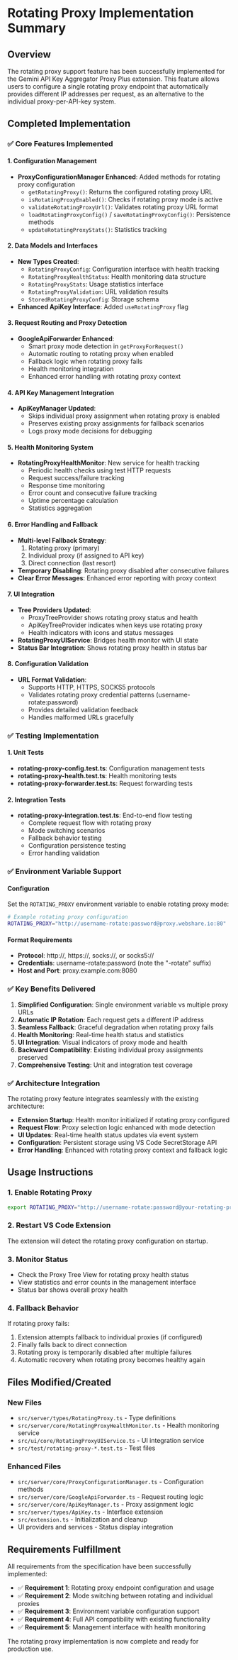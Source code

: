 # Rotating Proxy Implementation Summary

## Overview
The rotating proxy support feature has been successfully implemented for the Gemini API Key Aggregator Proxy Plus extension. This feature allows users to configure a single rotating proxy endpoint that automatically provides different IP addresses per request, as an alternative to the individual proxy-per-API-key system.

## Completed Implementation

### ✅ Core Features Implemented

#### 1. Configuration Management
- **ProxyConfigurationManager Enhanced**: Added methods for rotating proxy configuration
  - `getRotatingProxy()`: Returns the configured rotating proxy URL
  - `isRotatingProxyEnabled()`: Checks if rotating proxy mode is active
  - `validateRotatingProxyUrl()`: Validates rotating proxy URL format
  - `loadRotatingProxyConfig()` / `saveRotatingProxyConfig()`: Persistence methods
  - `updateRotatingProxyStats()`: Statistics tracking

#### 2. Data Models and Interfaces
- **New Types Created**:
  - `RotatingProxyConfig`: Configuration interface with health tracking
  - `RotatingProxyHealthStatus`: Health monitoring data structure
  - `RotatingProxyStats`: Usage statistics interface
  - `RotatingProxyValidation`: URL validation results
  - `StoredRotatingProxyConfig`: Storage schema
- **Enhanced ApiKey Interface**: Added `useRotatingProxy` flag

#### 3. Request Routing and Proxy Detection
- **GoogleApiForwarder Enhanced**:
  - Smart proxy mode detection in `getProxyForRequest()`
  - Automatic routing to rotating proxy when enabled
  - Fallback logic when rotating proxy fails
  - Health monitoring integration
  - Enhanced error handling with rotating proxy context

#### 4. API Key Management Integration
- **ApiKeyManager Updated**:
  - Skips individual proxy assignment when rotating proxy is enabled
  - Preserves existing proxy assignments for fallback scenarios
  - Logs proxy mode decisions for debugging

#### 5. Health Monitoring System
- **RotatingProxyHealthMonitor**: New service for health tracking
  - Periodic health checks using test HTTP requests
  - Request success/failure tracking
  - Response time monitoring
  - Error count and consecutive failure tracking
  - Uptime percentage calculation
  - Statistics aggregation

#### 6. Error Handling and Fallback
- **Multi-level Fallback Strategy**:
  1. Rotating proxy (primary)
  2. Individual proxy (if assigned to API key)
  3. Direct connection (last resort)
- **Temporary Disabling**: Rotating proxy disabled after consecutive failures
- **Clear Error Messages**: Enhanced error reporting with proxy context

#### 7. UI Integration
- **Tree Providers Updated**:
  - ProxyTreeProvider shows rotating proxy status and health
  - ApiKeyTreeProvider indicates when keys use rotating proxy
  - Health indicators with icons and status messages
- **RotatingProxyUIService**: Bridges health monitor with UI state
- **Status Bar Integration**: Shows rotating proxy health in status bar

#### 8. Configuration Validation
- **URL Format Validation**:
  - Supports HTTP, HTTPS, SOCKS5 protocols
  - Validates rotating proxy credential patterns (username-rotate:password)
  - Provides detailed validation feedback
  - Handles malformed URLs gracefully

### ✅ Testing Implementation

#### 1. Unit Tests
- **rotating-proxy-config.test.ts**: Configuration management tests
- **rotating-proxy-health.test.ts**: Health monitoring tests  
- **rotating-proxy-forwarder.test.ts**: Request forwarding tests

#### 2. Integration Tests
- **rotating-proxy-integration.test.ts**: End-to-end flow testing
  - Complete request flow with rotating proxy
  - Mode switching scenarios
  - Fallback behavior testing
  - Configuration persistence testing
  - Error handling validation

### ✅ Environment Variable Support

#### Configuration
Set the `ROTATING_PROXY` environment variable to enable rotating proxy mode:

```bash
# Example rotating proxy configuration
ROTATING_PROXY="http://username-rotate:password@proxy.webshare.io:80"
```

#### Format Requirements
- **Protocol**: http://, https://, socks://, or socks5://
- **Credentials**: username-rotate:password (note the "-rotate" suffix)
- **Host and Port**: proxy.example.com:8080

### ✅ Key Benefits Delivered

1. **Simplified Configuration**: Single environment variable vs multiple proxy URLs
2. **Automatic IP Rotation**: Each request gets a different IP address
3. **Seamless Fallback**: Graceful degradation when rotating proxy fails
4. **Health Monitoring**: Real-time health status and statistics
5. **UI Integration**: Visual indicators of proxy mode and health
6. **Backward Compatibility**: Existing individual proxy assignments preserved
7. **Comprehensive Testing**: Unit and integration test coverage

### ✅ Architecture Integration

The rotating proxy feature integrates seamlessly with the existing architecture:

- **Extension Startup**: Health monitor initialized if rotating proxy configured
- **Request Flow**: Proxy selection logic enhanced with mode detection
- **UI Updates**: Real-time health status updates via event system
- **Configuration**: Persistent storage using VS Code SecretStorage API
- **Error Handling**: Enhanced with rotating proxy context and fallback logic

## Usage Instructions

### 1. Enable Rotating Proxy
```bash
export ROTATING_PROXY="http://username-rotate:password@your-rotating-proxy.com:port"
```

### 2. Restart VS Code Extension
The extension will detect the rotating proxy configuration on startup.

### 3. Monitor Status
- Check the Proxy Tree View for rotating proxy health status
- View statistics and error counts in the management interface
- Status bar shows overall proxy health

### 4. Fallback Behavior
If rotating proxy fails:
1. Extension attempts fallback to individual proxies (if configured)
2. Finally falls back to direct connection
3. Rotating proxy is temporarily disabled after multiple failures
4. Automatic recovery when rotating proxy becomes healthy again

## Files Modified/Created

### New Files
- `src/server/types/RotatingProxy.ts` - Type definitions
- `src/server/core/RotatingProxyHealthMonitor.ts` - Health monitoring service
- `src/ui/core/RotatingProxyUIService.ts` - UI integration service
- `src/test/rotating-proxy-*.test.ts` - Test files

### Enhanced Files
- `src/server/core/ProxyConfigurationManager.ts` - Configuration methods
- `src/server/core/GoogleApiForwarder.ts` - Request routing logic
- `src/server/core/ApiKeyManager.ts` - Proxy assignment logic
- `src/server/types/ApiKey.ts` - Interface extension
- `src/extension.ts` - Initialization and cleanup
- UI providers and services - Status display integration

## Requirements Fulfillment

All requirements from the specification have been successfully implemented:

- ✅ **Requirement 1**: Rotating proxy endpoint configuration and usage
- ✅ **Requirement 2**: Mode switching between rotating and individual proxies
- ✅ **Requirement 3**: Environment variable configuration support
- ✅ **Requirement 4**: Full API compatibility with existing functionality
- ✅ **Requirement 5**: Management interface with health monitoring

The rotating proxy implementation is now complete and ready for production use.